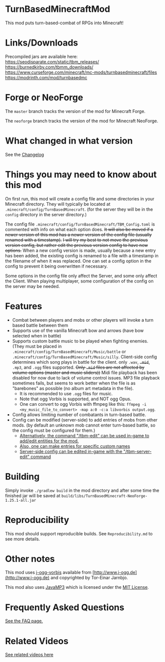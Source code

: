 # TurnBasedMinecraftMod

This mod puts turn-based-combat of RPGs into Minecraft!

# Links/Downloads

Precompiled jars are available here:  
https://seodisparate.com/static/tbm_releases/  
https://burnedkirby.com/tbmm_downloads/  
https://www.curseforge.com/minecraft/mc-mods/turnbasedminecraft/files  
https://modrinth.com/mod/turnbasedmc

# Forge or NeoForge

The `master` branch tracks the version of the mod for Minecraft Forge.

The `neoforge` branch tracks the version of the mod for Minecraft NeoForge.

# What changed in what version

See the [Changelog](https://github.com/Stephen-Seo/TurnBasedMinecraftMod/blob/master/Changelog.md)

# Things you may need to know about this mod

On first run, this mod will create a config file and some directories in your
Minecraft directory. They will typically be located at
`.minecraft/config/TurnBasedMinecraft`. (for the server they will be in the
`config` directory in the server directory.)

The config file `.minecraft/config/TurnBasedMinecraft/TBM_Config.toml` is commented
with info on what each option does. ~~It will also be moved if a newer version
of this mod has a newer version of the config file (usually renamed with a
timestamp).~~ ~~I will try my best to not move the previous version config, but rather
edit the previous version config to have new options.~~ When a new config version is made,
usually because a new entry has been added, the existing config is renamed to a file with
a timestamp in the filename of when it was replaced. One can set a config option in the
config to prevent it being overwritten if necessary.

Some options in the config file only affect the Server, and some only affect the Client.
When playing multiplayer, some configuration of the config on the server may be needed.

# Features

- Combat between players and mobs or other players will invoke a turn based battle
between them
- Supports use of the vanilla Minecraft bow and arrows (have bow selected when
in battle)
- Supports custom battle music to be played when fighting enemies. (They must
  be placed in `.minecraft/config/TurnBasedMinecraft/Music/battle` or
  `.minecraft/config/TurnBasedMinecraft/Music/silly`. Client-side config
  determines which song plays in battle for the client. only `.wav`,
  ~~`.mid`~~, `.mp3`, and `.ogg` files supported.  ~~Only `.mid` files are not
  affected by volume options (master and music sliders))~~ Midi file playback
  has been disabled for now due to lack of volume control issues. MP3 file
  playback sometimes fails, but seems to work better when the file is as
  "barebones" as possible (no album art metadata in the file).
  - It is recommended to use `.ogg` files for music.
  - Note that ogg Vorbis is supported, and NOT ogg Opus.
  - One can convert to ogg Vorbis with ffmpeg like this: `ffmpeg -i
    <my_music_file_to_convert> -map a:0 -c:a libvorbis output.ogg`.
- Config allows limiting number of combatants in turn-based battle.
- Config can be modified (server-side) to add entries of mobs from other mods.
(by default an unknown mob cannot enter turn-based battle, so the config must be
configured for them.)
  - [Alternatively, the command "/tbm-edit" can be used in-game to add/edit
  entities for the mod.](https://www.youtube.com/watch?v=MK648OVHddE)
  - [Also, one can make entries for specific custom names](https://youtu.be/9lBETQFMd3A)
  - [Server-side config can be edited in-game with the "/tbm-server-edit" command](https://youtu.be/9xkbHNWkcIY)

# Building

Simply invoke `./gradlew build` in the mod directory and after some time the
finished jar will be saved at
`build/libs/TurnBasedMinecraft-NeoForge-1.25.1-all.jar`

# Reproducibility

This mod should support reproducible builds. See `Reproducibility.md` to see
more details.

# Other notes

This mod uses [j-ogg-vorbis](https://github.com/stephengold/j-ogg-all)
available from [http://www.j-ogg.de](http://www.j-ogg.de) and copyrighted by
Tor-Einar Jarnbjo.

This mod also uses [JavaMP3](https://github.com/kevinstadler/JavaMP3)
which is licensed under the [MIT License](https://github.com/kevinstadler/JavaMP3/blob/master/LICENSE).

# Frequently Asked Questions

[See the FAQ page.](https://github.com/Stephen-Seo/TurnBasedMinecraftMod/blob/master/FAQ.md)

# Related Videos

[See related videos here](https://burnedkirby.com/posts/tbmm/)
